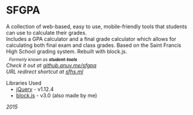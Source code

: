 # SFGPA
A collection of web-based, easy to use, mobile-friendly tools that students can use to calculate their grades.  
Includes a GPA calculator and a final grade calculator which allows for calculating both final exam and class grades. Based on the Saint Francis High School grading system. Rebuilt with block.js.  
&nbsp;&nbsp;<sub>*Formerly known as* ***student-tools***</sub>  
*Check it out at [github.anuv.me/sfgpa](http://github.anuv.me/sfgpa)*  
*URL redirect shortcut at [sfhs.ml](http://sfhs.ml)*  

Libraries Used  
&nbsp;&nbsp;&nbsp;•&nbsp;&nbsp;[jQuery](https://jquery.com/) - v1.12.4  
&nbsp;&nbsp;&nbsp;•&nbsp;&nbsp;[block.js](https://github.com/anuvgupta/block.js) - v3.0 (also made by me)  

*2015*
